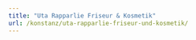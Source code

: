```yaml
---
title: "Uta Rapparlie Friseur & Kosmetik"
url: /konstanz/uta-rapparlie-friseur-und-kosmetik/
---
```

